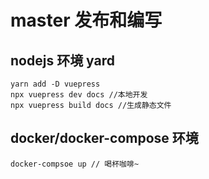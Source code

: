 # master 发布和编写
## nodejs 环境 yard
    yarn add -D vuepress
    npx vuepress dev docs //本地开发
    npx vuepress build docs //生成静态文件
## docker/docker-compose 环境
    docker-compsoe up // 喝杯咖啡~